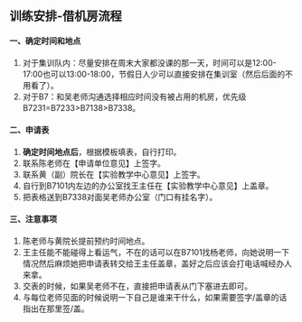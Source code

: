 ## 训练安排-借机房流程

#### 一、确定时间和地点

1. 对于集训队内：尽量安排在周末大家都没课的那一天，时间可以是12:00-17:00也可以13:00-18:00，节假日人少可以直接安排在集训室（然后后面的不用看了）。
2. 对于B7：和吴老师沟通选择相应时间没有被占用的机房，优先级B7231=B7233>B7138>B7338。

#### 二、申请表

1. **确定时间地点后**，根据模板填表，自行打印。
2. 联系陈老师在【申请单位意见】上签字。
3. 联系黄（副）院长在【实验教学中心意见】上签字。
4. 自行到B7101内左边的办公室找王主任在【实验教学中心意见】上盖章。
5. 把表格送到B7338对面吴老师办公室（门口有挂名字）。

#### 三、注意事项

1. 陈老师与黄院长提前预约时间地点。
2. 王主任能不能碰得上看运气，不在的话可以在B7101找杨老师，向她说明一下情况然后麻烦她把申请表转交给王主任盖章，盖好之后应该会打电话喊经办人来拿。
3. 交表的时候，如果吴老师不在，直接把申请表从门下塞进去即可。
4. 与每位老师见面的时候说明一下自己是谁来干什么，如果需要签字/盖章的话指出在那里签/盖。